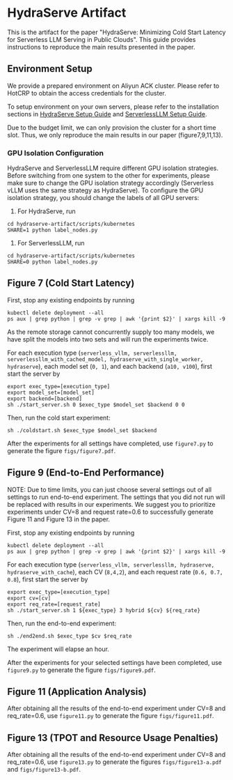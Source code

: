 # HydraServe Artifact

This is the artifact for the paper "HydraServe: Minimizing Cold Start Latency for Serverless LLM Serving in Public Clouds".
This guide provides instructions to reproduce the main results presented in the paper.

## Environment Setup

We provide a prepared environment on Aliyun ACK cluster. Please refer to HotCRP to obtain the access credentials for the cluster.

To setup environment on your own servers, please refer to the installation sections in [HydraServe Setup Guide](Installation.md) and [ServerlessLLM Setup Guide](../scripts/kubernetes/serverlessllm/README.md).

Due to the budget limit, we can only provision the cluster for a short time slot. Thus, we only reproduce the main results in our paper (figure7,9,11,13).

### GPU Isolation Configuration
HydraServe and ServerlessLLM require different GPU isolation strategies. Before switching from one system to the other for experiments, please make sure to change the GPU isolation strategy accordingly (Serverless vLLM uses the same strategy as HydraServe).
To configure the GPU isolation strategy, you should change the labels of all GPU servers:

1. For HydraServe, run
```
cd hydraserve-artifact/scripts/kubernetes
SHARE=1 python label_nodes.py
```
1. For ServerlessLLM, run
```
cd hydraserve-artifact/scripts/kubernetes
SHARE=0 python label_nodes.py
```

## Figure 7 (Cold Start Latency)

First, stop any existing endpoints by running
```
kubectl delete deployment --all
ps aux | grep python | grep -v grep | awk '{print $2}' | xargs kill -9
```

As the remote storage cannot concurrently supply too many models, we have split the models into two sets and will run the experiments twice.

For each execution type (`serverless_vllm, serverlessllm, serverlessllm_with_cached_model, hydraserve_with_single_worker, hydraserve`), each model set (`0, 1`), and each backend (`a10, v100`), first start the server by
```
export exec_type=[execution_type]
export model_set=[model_set]
export backend=[backend]
sh ./start_server.sh 0 $exec_type $model_set $backend 0 0
```

Then, run the cold start experiment:
```
sh ./coldstart.sh $exec_type $model_set $backend
```

After the experiments for all settings have completed, use `figure7.py` to generate the figure `figs/figure7.pdf`.

## Figure 9 (End-to-End Performance)

NOTE: Due to time limits, you can just choose several settings out of all settings to run end-to-end experiment. The settings that you did not run will be replaced with results in our experiments. We suggest you to prioritize experiments under CV=8 and request rate=0.6 to successfully generate Figure 11 and Figure 13 in the paper.

First, stop any existing endpoints by running
```
kubectl delete deployment --all
ps aux | grep python | grep -v grep | awk '{print $2}' | xargs kill -9
```
For each execution type (`serverless_vllm, serverlessllm, hydraserve, hydraserve_with_cache`), each CV (`8,4,2`), and each request rate (`0.6, 0.7, 0.8`), first start the server by
```
export exec_type=[execution_type]
export cv=[cv]
export req_rate=[request_rate]
sh ./start_server.sh 1 ${exec_type} 3 hybrid ${cv} ${req_rate}
```

Then, run the end-to-end experiment:
```
sh ./end2end.sh $exec_type $cv $req_rate
```
The experiment will elapse an hour.

After the experiments for your selected settings have been completed, use `figure9.py` to generate the figure `figs/figure9.pdf`.

## Figure 11 (Application Analysis)

After obtaining all the results of the end-to-end experiment under CV=8 and req_rate=0.6, use `figure11.py` to generate the figure `figs/figure11.pdf`. 

## Figure 13 (TPOT and Resource Usage Penalties)

After obtaining all the results of the end-to-end experiment under CV=8 and req_rate=0.6, use `figure13.py` to generate the figures `figs/figure13-a.pdf` and `figs/figure13-b.pdf`. 